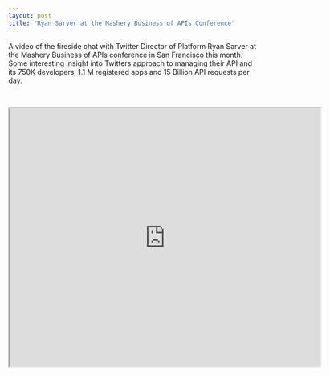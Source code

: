 ```yaml
---
layout: post
title: 'Ryan Sarver at the Mashery Business of APIs Conference'
---
```

<p>A video of the fireside chat with Twitter Director of Platform Ryan Sarver at the Mashery Business of APIs conference in San Francisco this month.  Some interesting insight into Twitters approach to managing their API and its 750K developers, 1.1 M registered apps and 15 Billion API requests per day.</p>
<p>&nbsp;</p>
<p><iframe src="http://www.youtube.com/embed/Mu_RMMIUkc8" width="620" height="515"></iframe></p>
